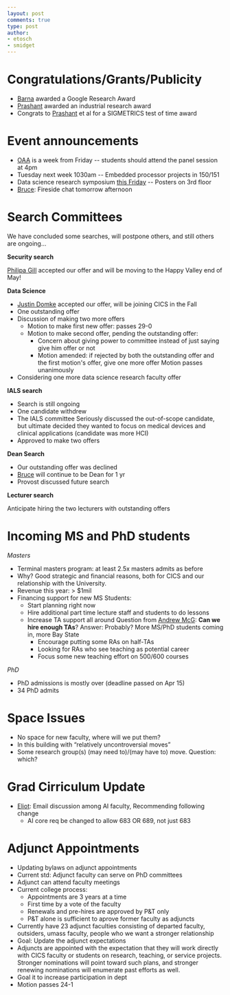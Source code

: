 ```yaml
---
layout: post
comments: true
type: post
author:
- etosch
- smidget
---
```


# Congratulations/Grants/Publicity

* [Barna](https://barnasaha.net/) awarded a Google Research Award
* [Prashant](https://people.cs.umass.edu/~shenoy/home) awarded an industrial research award
* Congrats to [Prashant](https://people.cs.umass.edu/~shenoy/home) et al for a SIGMETRICS test of time award

# Event announcements
* [OAA](https://www.cics.umass.edu/oaa2015) is a week from Friday -- students should attend the panel session at 4pm
* Tuesday next week 1030am -- Embedded processor projects in 150/151
* Data science research symposium [this Friday](https://www.cics.umass.edu/event/data-science-research-symposium) -- Posters on 3rd floor
* [Bruce](https://en.wikipedia.org/wiki/W._Bruce_Croft): Fireside chat tomorrow afternoon

# Search Committees
We have concluded some searches, will postpone others, and still others are ongoing...

<!--break-->

**Security search**

[Philipa Gill](http://www3.cs.stonybrook.edu/~phillipa/) accepted our offer and will be moving to the Happy Valley end of May!

**Data Science**

* [Justin Domke](http://users.cecs.anu.edu.au/~jdomke/) accepted our offer, will be joining CICS in the Fall
* One outstanding offer
* Discussion of making two more offers
  - Motion to make first new offer: passes 29-0
  - Motion to make second offer, pending the outstanding offer:
    + Concern about giving power to committee instead of just saying give him offer or not
	+ Motion amended: if rejected by both the outstanding offer and the first motion's offer, give one more offer
	Motion passes unanimously
* Considering one more data science research faculty offer

**IALS search**

* Search is still ongoing
* One candidate withdrew
* The IALS committee Seriously discussed the out-of-scope candidate, but ultimate decided they wanted to focus on medical devices and clinical applications (candidate was more HCI)
* Approved to make two offers

**Dean Search**

* Our outstanding offer was declined 
* [Bruce](https://en.wikipedia.org/wiki/W._Bruce_Croft) will continue to be Dean for 1 yr
* Provost discussed future search

**Lecturer search**

Anticipate hiring the two lecturers with outstanding offers


# Incoming MS and PhD students

*Masters* 

* Terminal masters program: at least 2.5x masters admits as before
* Why? Good strategic and financial reasons, both for CICS and our relationship with the University.
* Revenue this year: > $1mil
* Financing support for new MS Students:
  - Start planning right now
  - Hire additional part time lecture staff and students to do lessons
  - Increase TA support all around
    Question from [Andrew McG](https://people.cs.umass.edu/~mcgregor/): **Can we hire enough TAs**?
	Answer: Probably? More MS/PhD students coming in, more Bay State
    + Encourage putting some RAs on half-TAs
    + Looking for RAs who see teaching as potential career
	* Focus some new teaching effort on 500/600 courses

*PhD*

* PhD admissions is mostly over (deadline passed on Apr 15)
* 34 PhD admits

# Space Issues
* No space for new faculty, where will we put them?
* In this building with “relatively uncontroversial moves”
* Some research group(s) (may need to)/(may have to) move. Question: which?


# Grad Cirriculum Update
* [Eliot](https://people.cs.umass.edu/~moss/): Email discussion among AI faculty, Recommending following change
  - AI core req be changed to allow 683 OR 689, not just 683


# Adjunct Appointments
* Updating bylaws on adjunct appointments
* Current std: Adjunct faculty can serve on PhD committees
* Adjunct can attend faculty meetings
* Current college process:
  + Appointments are 3 years at a time
  + First time by a vote of the faculty
  + Renewals and pre-hires are approved by P&T only
  + P&T alone is sufficient to aprove former faculty as adjuncts
* Currently have 23 adjunct faculties consisting of departed faculty, outsiders, umass faculty, people who we want a stronger relationship
* Goal: Update the adjunct expectations
* Adjuncts are appointed with the expectation that they will work directly with CICS faculty or students on research, teaching, or service projects. Stronger nominations will point toward such plans, and stronger renewing nominations will enumerate past efforts as well.
* Goal it to increase participation in dept
* Motion passes 24-1
